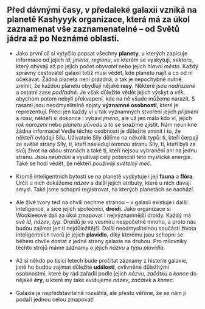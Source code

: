 ## Před dávnými časy, v předaleké galaxii vzniká na planetě Kashyyyk organizace, která má za úkol zaznamenat vše zaznamenatelné – od Světů jádra až po Neznámé oblasti.

- Jako první cíl si vytyčila popsat všechny **planety**, u kterých zapisuje informace od jejich *id*, *jména*, *regionu*, ve kterém se vyskytují, *sektoru*, který obývají až po jejich počet *obyvatel* nebo jejich *hlavní město*. Každý správný cestovatel galaxií totiž musí vědět, kde planetu najít a co od ní očekávat.
Žádná planeta není prázdná, a tak je nepochybně nutné zmínit, že každou planetu obydlují nějaké **rasy**. Některé jsou *nadřazené* a ostatní zase *podřadné*. Je však důležité vědět jejich výskyt a *věk*, abychom potom nebyli překvapení, kde na ně všude můžeme narazit.
S rasami jsou neodmyslitelně spjaty **významné osobnosti**, které je reprezentují.  Přeci jen každý ví u tak významných stvoření jejich  *přijmení* a *rasu*, někteří si dokonce i vybaví *jméno*, ale už jen málo kdo ví, jejich *rok narození* nebo *planetu původu* a to se snažíme zjistit. Nám neunikne žádná informace! 
Vedle těchto osobností je důležité zmínit i to, že někteří ovládají Sílu. Uživatele Síly dělíme na několik typů: ti, kteří čerpají ze *světlé* strany Síly, ti, kteří následují *temnou* stranu Síly, ti, kteří byli za svůj život na *obou* stranách a také ti, kteří nejsou vyhranění ani na jednu stranu. Jsou *neutrální* a využívají celý potenciál této mystické energie. Také se hodí vědět, že někteří *používájí světelný meč*.
<br></br>
- Kromě inteligentních bytostí se na planetě vyskytuje i její **fauna** a **flóra**.  Určit u nich dokážeme *název* a další jejich atributy, které u nich dávají smysl. Také jsme schopni registrovat, na kterých planetách se nachází.
<br></br>
- Ale živé tvory teď na chvíli nechme stranou – v galaxii existuje i další inteligence, a sice jejich společníci, **droidi**. Jako organizace si Wookieeové dali za úkol zmapovat i nejvýznamnější droidy. Každý má své *id*, *název*, *typ*. Droidů je ve vesmíru nespočetně mnoho, a proto nás budou zajímat jen ti nejdůležitější.
Další neodmyslitelnou součástí života inteligentních tvorů je jejich **plavidlo**, díky kterému jsou schopni se během chvíle dostat z jedné strany galaxie na druhou. Pro milovníky těchto strojů máme záznamy o jejich *názvu* a *typu plavidla*.
<br></br>
- Až si někdo po tisíci letech bude pročítat záznamy z historie galaxie, jistě ho budou zajímat důležité **události**, ovlivněné důležitými osobnostmi, které by rád zařadil podle jejich *názvu*, *začátku* a *konce* do nějaké **éry**, u které my také evidujeme *název*, *začátek* a *konec*. 
<br></br>
- Galaxie je nepředstavitelně rozsáhlá, ale přesto věříme, že se nám ji podaří jednou celou zmapovat!
